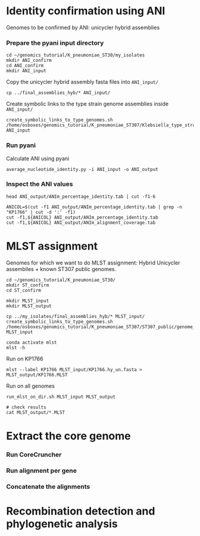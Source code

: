 # Identity confirmation using ANI

Genomes to be confirmed by ANI: unicycler hybrid assemblies

### Prepare the pyani input directory

```
cd ~/genomics_tutorial/K_pneumoniae_ST30/my_isolates
mkdir ANI_confirm
cd ANI_confirm
mkdir ANI_input
```

Copy the unicycler hybrid assembly fasta files into `ANI_input/`
```
cp ../final_assemblies_hyb/* ANI_input/
```

Create symbolic links to the type strain genome assemblies inside `ANI_input/`
```
create_symbolic_links_to_type_genomes.sh /home/osboxes/genomics_tutorial/K_pneumoniae_ST307/Klebsiella_type_strain_genomes/genome_assembly ANI_input
```

### Run pyani
Calculate ANI using pyani
```
average_nucleotide_identity.py -i ANI_input -o ANI_output
```

### Inspect the ANI values
```
head ANI_output/ANIm_percentage_identity.tab | cut -f1-6

ANICOL=$(cut -f1 ANI_output/ANIm_percentage_identity.tab | grep -n "KP1766" | cut -d ':' -f1)
cut -f1,${ANICOL} ANI_output/ANIm_percentage_identity.tab
cut -f1,${ANICOL} ANI_output/ANIm_alignment_coverage.tab
```


# MLST assignment
Genomes for which we want to do MLST assignment: Hybrid Unicycler assembiles + known ST307 public genomes.

```
cd ~/genomics_tutorial/K_pneumoniae_ST30/
mkdir ST_confirm
cd ST_confirm

mkdir MLST_input
mkdir MLST_output

cp ../my_isolates/final_assemblies_hyb/* MLST_input/
create_symbolic_links_to_type_genomes.sh /home/osboxes/genomics_tutorial/K_pneumoniae_ST307/ST307_public/genome_assembly MLST_input

conda activate mlst
mlst -h
```

Run on KP1766 
```
mlst --label KP1766 MLST_input/KP1766.hy_un.fasta > MLST_output/KP1766.MLST
```

Run on all genomes
```
run_mlst_on_dir.sh MLST_input MLST_output

# check results
cat MLST_output/*.MLST
```


# Extract the core genome

### Run CoreCruncher

### Run alignment per gene

### Concatenate the alignments 

# Recombination detection and phylogenetic analysis


